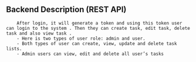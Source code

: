 ## Backend Description (REST API)



``` In this application user can register and then login.
    After login, it will generate a token and using this token user can login to the system . Then they can create task, edit task, delete task and also view task .
    - Here is two types of user role: admin and user. 
    - Both types of user can create, view, update and delete task lists.
    - Admin users can view, edit and delete all user’s tasks 
    
```

``` If any user do not logout then next time they can easily login in to the system with previous token. But if any user logout from the system then the token will removed and next time it will generate a new token.

``` 